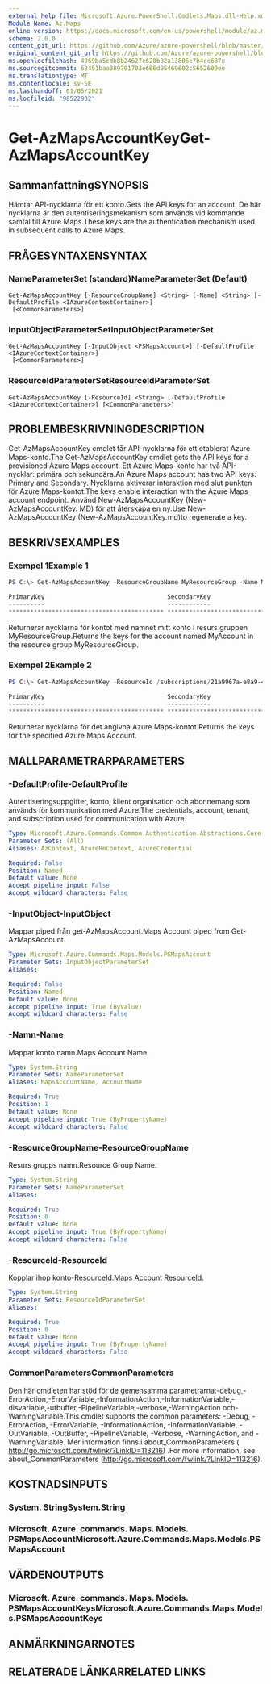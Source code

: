 ```yaml
---
external help file: Microsoft.Azure.PowerShell.Cmdlets.Maps.dll-Help.xml
Module Name: Az.Maps
online version: https://docs.microsoft.com/en-us/powershell/module/az.maps/get-azmapsaccountkey
schema: 2.0.0
content_git_url: https://github.com/Azure/azure-powershell/blob/master/src/Maps/Maps/help/Get-AzMapsAccountKey.md
original_content_git_url: https://github.com/Azure/azure-powershell/blob/master/src/Maps/Maps/help/Get-AzMapsAccountKey.md
ms.openlocfilehash: 4969ba5cdb8b24627e620b82a13806c7b4cc687e
ms.sourcegitcommit: 68451baa389791703e666d95469602c5652609ee
ms.translationtype: MT
ms.contentlocale: sv-SE
ms.lasthandoff: 01/05/2021
ms.locfileid: "98522932"
---
```

# <span data-ttu-id="ffc2a-101">Get-AzMapsAccountKey</span><span class="sxs-lookup"><span data-stu-id="ffc2a-101">Get-AzMapsAccountKey</span></span>

## <span data-ttu-id="ffc2a-102">Sammanfattning</span><span class="sxs-lookup"><span data-stu-id="ffc2a-102">SYNOPSIS</span></span>
<span data-ttu-id="ffc2a-103">Hämtar API-nycklarna för ett konto.</span><span class="sxs-lookup"><span data-stu-id="ffc2a-103">Gets the API keys for an account.</span></span>
<span data-ttu-id="ffc2a-104">De här nycklarna är den autentiseringsmekanism som används vid kommande samtal till Azure Maps.</span><span class="sxs-lookup"><span data-stu-id="ffc2a-104">These keys are the authentication mechanism used in subsequent calls to Azure Maps.</span></span>

## <span data-ttu-id="ffc2a-105">FRÅGESYNTAXEN</span><span class="sxs-lookup"><span data-stu-id="ffc2a-105">SYNTAX</span></span>

### <span data-ttu-id="ffc2a-106">NameParameterSet (standard)</span><span class="sxs-lookup"><span data-stu-id="ffc2a-106">NameParameterSet (Default)</span></span>
```
Get-AzMapsAccountKey [-ResourceGroupName] <String> [-Name] <String> [-DefaultProfile <IAzureContextContainer>]
 [<CommonParameters>]
```

### <span data-ttu-id="ffc2a-107">InputObjectParameterSet</span><span class="sxs-lookup"><span data-stu-id="ffc2a-107">InputObjectParameterSet</span></span>
```
Get-AzMapsAccountKey [-InputObject <PSMapsAccount>] [-DefaultProfile <IAzureContextContainer>]
 [<CommonParameters>]
```

### <span data-ttu-id="ffc2a-108">ResourceIdParameterSet</span><span class="sxs-lookup"><span data-stu-id="ffc2a-108">ResourceIdParameterSet</span></span>
```
Get-AzMapsAccountKey [-ResourceId] <String> [-DefaultProfile <IAzureContextContainer>] [<CommonParameters>]
```

## <span data-ttu-id="ffc2a-109">PROBLEMBESKRIVNING</span><span class="sxs-lookup"><span data-stu-id="ffc2a-109">DESCRIPTION</span></span>
<span data-ttu-id="ffc2a-110">Get-AzMapsAccountKey cmdlet får API-nycklarna för ett etablerat Azure Maps-konto.</span><span class="sxs-lookup"><span data-stu-id="ffc2a-110">The Get-AzMapsAccountKey cmdlet gets the API keys for a provisioned Azure Maps account.</span></span>
<span data-ttu-id="ffc2a-111">Ett Azure Maps-konto har två API-nycklar: primära och sekundära.</span><span class="sxs-lookup"><span data-stu-id="ffc2a-111">An Azure Maps account has two API keys: Primary and Secondary.</span></span>
<span data-ttu-id="ffc2a-112">Nycklarna aktiverar interaktion med slut punkten för Azure Maps-kontot.</span><span class="sxs-lookup"><span data-stu-id="ffc2a-112">The keys enable interaction with the Azure Maps account endpoint.</span></span>
<span data-ttu-id="ffc2a-113">Använd New-AzMapsAccountKey (New-AzMapsAccountKey. MD) för att återskapa en ny.</span><span class="sxs-lookup"><span data-stu-id="ffc2a-113">Use New-AzMapsAccountKey (New-AzMapsAccountKey.md)to regenerate a key.</span></span>

## <span data-ttu-id="ffc2a-114">BESKRIVS</span><span class="sxs-lookup"><span data-stu-id="ffc2a-114">EXAMPLES</span></span>

### <span data-ttu-id="ffc2a-115">Exempel 1</span><span class="sxs-lookup"><span data-stu-id="ffc2a-115">Example 1</span></span>
```powershell
PS C:\> Get-AzMapsAccountKey -ResourceGroupName MyResourceGroup -Name MyAccount

PrimaryKey                                  SecondaryKey
----------                                  ------------
******************************************* *******************************************
```

<span data-ttu-id="ffc2a-116">Returnerar nycklarna för kontot med namnet mitt konto i resurs gruppen MyResourceGroup.</span><span class="sxs-lookup"><span data-stu-id="ffc2a-116">Returns the keys for the account named MyAccount in the resource group MyResourceGroup.</span></span>

### <span data-ttu-id="ffc2a-117">Exempel 2</span><span class="sxs-lookup"><span data-stu-id="ffc2a-117">Example 2</span></span>
```powershell
PS C:\> Get-AzMapsAccountKey -ResourceId /subscriptions/21a9967a-e8a9-4656-a70b-96ff1c4d05a0/resourceGroups/MyResourceGroup/providers/Microsoft.Maps/accounts/MyAccount

PrimaryKey                                  SecondaryKey
----------                                  ------------
******************************************* *******************************************
```

<span data-ttu-id="ffc2a-118">Returnerar nycklarna för det angivna Azure Maps-kontot.</span><span class="sxs-lookup"><span data-stu-id="ffc2a-118">Returns the keys for the specified Azure Maps Account.</span></span>

## <span data-ttu-id="ffc2a-119">MALLPARAMETRAR</span><span class="sxs-lookup"><span data-stu-id="ffc2a-119">PARAMETERS</span></span>

### <span data-ttu-id="ffc2a-120">-DefaultProfile</span><span class="sxs-lookup"><span data-stu-id="ffc2a-120">-DefaultProfile</span></span>
<span data-ttu-id="ffc2a-121">Autentiseringsuppgifter, konto, klient organisation och abonnemang som används för kommunikation med Azure.</span><span class="sxs-lookup"><span data-stu-id="ffc2a-121">The credentials, account, tenant, and subscription used for communication with Azure.</span></span>

```yaml
Type: Microsoft.Azure.Commands.Common.Authentication.Abstractions.Core.IAzureContextContainer
Parameter Sets: (All)
Aliases: AzContext, AzureRmContext, AzureCredential

Required: False
Position: Named
Default value: None
Accept pipeline input: False
Accept wildcard characters: False
```

### <span data-ttu-id="ffc2a-122">-InputObject</span><span class="sxs-lookup"><span data-stu-id="ffc2a-122">-InputObject</span></span>
<span data-ttu-id="ffc2a-123">Mappar piped från get-AzMapsAccount.</span><span class="sxs-lookup"><span data-stu-id="ffc2a-123">Maps Account piped from Get-AzMapsAccount.</span></span>

```yaml
Type: Microsoft.Azure.Commands.Maps.Models.PSMapsAccount
Parameter Sets: InputObjectParameterSet
Aliases:

Required: False
Position: Named
Default value: None
Accept pipeline input: True (ByValue)
Accept wildcard characters: False
```

### <span data-ttu-id="ffc2a-124">-Namn</span><span class="sxs-lookup"><span data-stu-id="ffc2a-124">-Name</span></span>
<span data-ttu-id="ffc2a-125">Mappar konto namn.</span><span class="sxs-lookup"><span data-stu-id="ffc2a-125">Maps Account Name.</span></span>

```yaml
Type: System.String
Parameter Sets: NameParameterSet
Aliases: MapsAccountName, AccountName

Required: True
Position: 1
Default value: None
Accept pipeline input: True (ByPropertyName)
Accept wildcard characters: False
```

### <span data-ttu-id="ffc2a-126">-ResourceGroupName</span><span class="sxs-lookup"><span data-stu-id="ffc2a-126">-ResourceGroupName</span></span>
<span data-ttu-id="ffc2a-127">Resurs grupps namn.</span><span class="sxs-lookup"><span data-stu-id="ffc2a-127">Resource Group Name.</span></span>

```yaml
Type: System.String
Parameter Sets: NameParameterSet
Aliases:

Required: True
Position: 0
Default value: None
Accept pipeline input: True (ByPropertyName)
Accept wildcard characters: False
```

### <span data-ttu-id="ffc2a-128">-ResourceId</span><span class="sxs-lookup"><span data-stu-id="ffc2a-128">-ResourceId</span></span>
<span data-ttu-id="ffc2a-129">Kopplar ihop konto-ResourceId.</span><span class="sxs-lookup"><span data-stu-id="ffc2a-129">Maps Account ResourceId.</span></span>

```yaml
Type: System.String
Parameter Sets: ResourceIdParameterSet
Aliases:

Required: True
Position: 0
Default value: None
Accept pipeline input: True (ByPropertyName)
Accept wildcard characters: False
```

### <span data-ttu-id="ffc2a-130">CommonParameters</span><span class="sxs-lookup"><span data-stu-id="ffc2a-130">CommonParameters</span></span>
<span data-ttu-id="ffc2a-131">Den här cmdleten har stöd för de gemensamma parametrarna:-debug,-ErrorAction,-ErrorVariable,-InformationAction,-InformationVariable,-disvariable,-utbuffer,-PipelineVariable,-verbose,-WarningAction och-WarningVariable.</span><span class="sxs-lookup"><span data-stu-id="ffc2a-131">This cmdlet supports the common parameters: -Debug, -ErrorAction, -ErrorVariable, -InformationAction, -InformationVariable, -OutVariable, -OutBuffer, -PipelineVariable, -Verbose, -WarningAction, and -WarningVariable.</span></span> <span data-ttu-id="ffc2a-132">Mer information finns i about_CommonParameters ( http://go.microsoft.com/fwlink/?LinkID=113216) .</span><span class="sxs-lookup"><span data-stu-id="ffc2a-132">For more information, see about_CommonParameters (http://go.microsoft.com/fwlink/?LinkID=113216).</span></span>

## <span data-ttu-id="ffc2a-133">KOSTNADS</span><span class="sxs-lookup"><span data-stu-id="ffc2a-133">INPUTS</span></span>

### <span data-ttu-id="ffc2a-134">System. String</span><span class="sxs-lookup"><span data-stu-id="ffc2a-134">System.String</span></span>

### <span data-ttu-id="ffc2a-135">Microsoft. Azure. commands. Maps. Models. PSMapsAccount</span><span class="sxs-lookup"><span data-stu-id="ffc2a-135">Microsoft.Azure.Commands.Maps.Models.PSMapsAccount</span></span>

## <span data-ttu-id="ffc2a-136">VÄRDEN</span><span class="sxs-lookup"><span data-stu-id="ffc2a-136">OUTPUTS</span></span>

### <span data-ttu-id="ffc2a-137">Microsoft. Azure. commands. Maps. Models. PSMapsAccountKeys</span><span class="sxs-lookup"><span data-stu-id="ffc2a-137">Microsoft.Azure.Commands.Maps.Models.PSMapsAccountKeys</span></span>

## <span data-ttu-id="ffc2a-138">ANMÄRKNINGAR</span><span class="sxs-lookup"><span data-stu-id="ffc2a-138">NOTES</span></span>

## <span data-ttu-id="ffc2a-139">RELATERADE LÄNKAR</span><span class="sxs-lookup"><span data-stu-id="ffc2a-139">RELATED LINKS</span></span>
